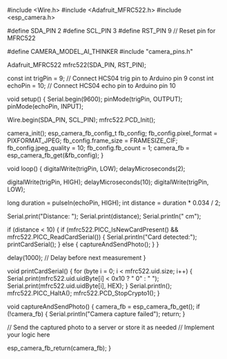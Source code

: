 #include <Wire.h>
#include <Adafruit_MFRC522.h>
#include <esp_camera.h>

#define SDA_PIN 2
#define SCL_PIN 3
#define RST_PIN 9 // Reset pin for MFRC522

#define CAMERA_MODEL_AI_THINKER
#include "camera_pins.h"

Adafruit_MFRC522 mfrc522(SDA_PIN, RST_PIN);

const int trigPin = 9;  // Connect HCS04 trig pin to Arduino pin 9
const int echoPin = 10; // Connect HCS04 echo pin to Arduino pin 10

void setup() {
  Serial.begin(9600);
  pinMode(trigPin, OUTPUT);
  pinMode(echoPin, INPUT);
  
  Wire.begin(SDA_PIN, SCL_PIN);
  mfrc522.PCD_Init();

  camera_init();
  esp_camera_fb_config_t fb_config;
  fb_config.pixel_format = PIXFORMAT_JPEG;
  fb_config.frame_size = FRAMESIZE_CIF;
  fb_config.jpeg_quality = 10;
  fb_config.fb_count = 1;
  camera_fb = esp_camera_fb_get(&fb_config);
}

void loop() {
  digitalWrite(trigPin, LOW);
  delayMicroseconds(2);

  digitalWrite(trigPin, HIGH);
  delayMicroseconds(10);
  digitalWrite(trigPin, LOW);

  long duration = pulseIn(echoPin, HIGH);
  int distance = duration * 0.034 / 2;

  Serial.print("Distance: ");
  Serial.print(distance);
  Serial.println(" cm");

  if (distance < 10) {
    if (mfrc522.PICC_IsNewCardPresent() && mfrc522.PICC_ReadCardSerial()) {
      Serial.println("Card detected:");
      printCardSerial();
    } else {
      captureAndSendPhoto();
    }
  }

  delay(1000); // Delay before next measurement
}

void printCardSerial() {
  for (byte i = 0; i < mfrc522.uid.size; i++) {
    Serial.print(mfrc522.uid.uidByte[i] < 0x10 ? " 0" : " ");
    Serial.print(mfrc522.uid.uidByte[i], HEX);
  }
  Serial.println();
  mfrc522.PICC_HaltA();
  mfrc522.PCD_StopCrypto1();
}

void captureAndSendPhoto() {
  camera_fb = esp_camera_fb_get();
  if (!camera_fb) {
    Serial.println("Camera capture failed");
    return;
  }
  
  // Send the captured photo to a server or store it as needed
  // Implement your logic here
  
  esp_camera_fb_return(camera_fb);
}

